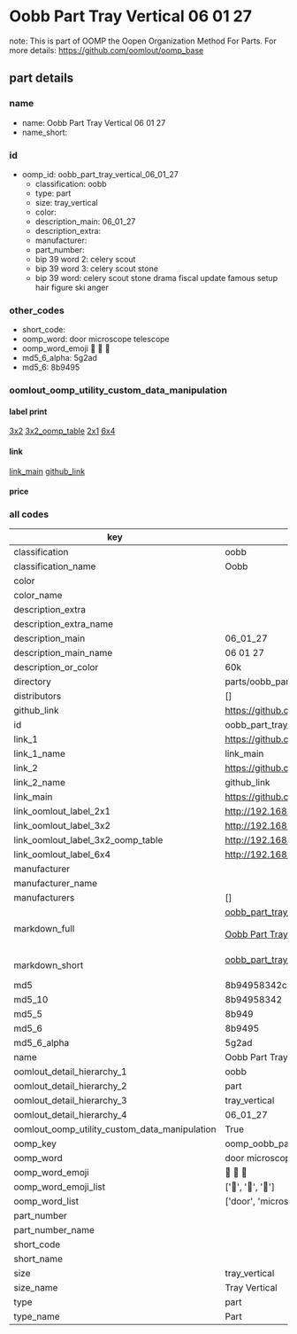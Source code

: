 # Oobb Part Tray Vertical 06 01 27  

note: This is part of OOMP the Oopen Organization Method For Parts. For more details: https://github.com/oomlout/oomp_base

##  part details





### name
* name: Oobb Part Tray Vertical 06 01 27
* name_short: 
### id
* oomp_id: oobb_part_tray_vertical_06_01_27
  * classification: oobb
  * type: part
  * size: tray_vertical
  * color: 
  * description_main: 06_01_27
  * description_extra: 
  * manufacturer: 
  * part_number: 
  * bip 39 word 2: celery scout
  * bip 39 word 3: celery scout stone
  * bip 39 word: celery scout stone drama fiscal update famous setup hair figure ski anger

### other_codes
* short_code: 
* oomp_word: door microscope telescope
* oomp_word_emoji :door: :microscope: :telescope:
* md5_6_alpha: 5g2ad
* md5_6: 8b9495






### oomlout_oomp_utility_custom_data_manipulation
#### label print
[3x2](http://192.168.1.245:1112/?label=oomp%205g2ad)
[3x2_oomp_table](http://192.168.1.107:1112/?label=oomp%205g2ad)
[2x1](http://192.168.1.242:1112/?label=oomp%205g2ad)
[6x4](http://192.168.1.55:1112/?label=oomp%205g2ad)    

#### link

[link_main](https://github.com/oomlout/oomlout_oomp_current_version_messy/tree/main/parts/oobb_part_tray_vertical_06_01_27) [github_link](https://github.com/oomlout/oomlout_oomp_part_src/tree/main/parts/oobb_part_tray_vertical_06_01_27)                             

#### price







### all codes 
| key | value |  
| --- | --- |  
| classification | oobb |  
| classification_name | Oobb |  
| color |  |  
| color_name |  |  
| description_extra |  |  
| description_extra_name |  |  
| description_main | 06_01_27 |  
| description_main_name | 06 01 27 |  
| description_or_color | 60k |  
| directory | parts/oobb_part_tray_vertical_06_01_27 |  
| distributors | [] |  
| github_link | https://github.com/oomlout/oomlout_oomp_part_src/tree/main/parts/oobb_part_tray_vertical_06_01_27 |  
| id | oobb_part_tray_vertical_06_01_27 |  
| link_1 | https://github.com/oomlout/oomlout_oomp_current_version_messy/tree/main/parts/oobb_part_tray_vertical_06_01_27 |  
| link_1_name | link_main |  
| link_2 | https://github.com/oomlout/oomlout_oomp_part_src/tree/main/parts/oobb_part_tray_vertical_06_01_27 |  
| link_2_name | github_link |  
| link_main | https://github.com/oomlout/oomlout_oomp_current_version_messy/tree/main/parts/oobb_part_tray_vertical_06_01_27 |  
| link_oomlout_label_2x1 | http://192.168.1.242:1112/?label=oomp%205g2ad |  
| link_oomlout_label_3x2 | http://192.168.1.245:1112/?label=oomp%205g2ad |  
| link_oomlout_label_3x2_oomp_table | http://192.168.1.107:1112/?label=oomp%205g2ad |  
| link_oomlout_label_6x4 | http://192.168.1.55:1112/?label=oomp%205g2ad |  
| manufacturer |  |  
| manufacturer_name |  |  
| manufacturers | [] |  
| markdown_full | [oobb_part_tray_vertical_06_01_27](https://github.com/oomlout/oomlout_oomp_current_version_messy/tree/main/parts/oobb_part_tray_vertical_06_01_27)<br>[](https://github.com/oomlout/oomlout_oomp_current_version_messy/tree/main/parts/oobb_part_tray_vertical_06_01_27)<br>[Oobb Part Tray Vertical 06 01 27](https://github.com/oomlout/oomlout_oomp_current_version_messy/tree/main/parts/oobb_part_tray_vertical_06_01_27)<br><br> |  
| markdown_short | [oobb_part_tray_vertical_06_01_27](https://github.com/oomlout/oomlout_oomp_current_version_messy/tree/main/parts/oobb_part_tray_vertical_06_01_27)<br><br> |  
| md5 | 8b94958342c48a57ba2bc423acb05128 |  
| md5_10 | 8b94958342 |  
| md5_5 | 8b949 |  
| md5_6 | 8b9495 |  
| md5_6_alpha | 5g2ad |  
| name | Oobb Part Tray Vertical 06 01 27 |  
| oomlout_detail_hierarchy_1 | oobb |  
| oomlout_detail_hierarchy_2 | part |  
| oomlout_detail_hierarchy_3 | tray_vertical |  
| oomlout_detail_hierarchy_4 | 06_01_27 |  
| oomlout_oomp_utility_custom_data_manipulation | True |  
| oomp_key | oomp_oobb_part_tray_vertical_06_01_27 |  
| oomp_word | door microscope telescope |  
| oomp_word_emoji | :door: :microscope: :telescope: |  
| oomp_word_emoji_list | [':door:', ':microscope:', ':telescope:'] |  
| oomp_word_list | ['door', 'microscope', 'telescope'] |  
| part_number |  |  
| part_number_name |  |  
| short_code |  |  
| short_name |  |  
| size | tray_vertical |  
| size_name | Tray Vertical |  
| type | part |  
| type_name | Part |  

